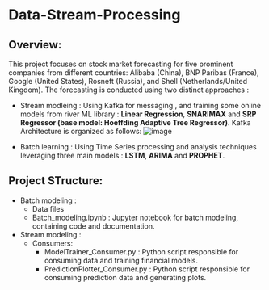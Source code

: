 # Data-Stream-Processing

## Overview:

This project focuses on stock market forecasting for five prominent companies from different countries: Alibaba (China), BNP Paribas (France), Google (United States), Rosneft (Russia), and Shell (Netherlands/United Kingdom). The forecasting is conducted using two distinct approaches :
* Stream modleing : Using Kafka for messaging , and training some online models from river ML library : **Linear Regression**, **SNARIMAX** and **SRP Regressor (base model: Hoeffding Adaptive Tree Regressor)**.
  Kafka Architecture is organized as follows:
  ![image](https://github.com/jawharmohammed/Data-Stream-Processing/assets/72218345/d81078a4-ad54-45f9-833f-d7e7d6e986b8)
  
* Batch learning : Using Time Series processing and analysis techniques leveraging three main models : **LSTM**, **ARIMA** and **PROPHET**.

## Project STructure:

* Batch modeling :
  * Data files
  * Batch_modeling.ipynb : Jupyter notebook for batch modeling, containing code and documentation.
* Stream modeling :
  * Consumers:
    * ModelTrainer_Consumer.py : Python script responsible for consuming data and training financial models.
    * PredictionPlotter_Consumer.py : Python script responsible for consuming prediction data and generating plots.
  
